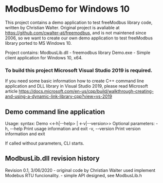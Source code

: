 # ModbusDemo for Windows 10
This project contains a demo application to test freeModbus library code, written by Christian Walter. 
Original project is avaliable at https://github.com/cwalter-at/freemodbus, and is not maintened since 2006, so we want to create our own demo application to test freeModbus library ported to MS Windows 10.

Project contains:
  ModbusLib.dll - freemodbus library
  Demo.exe      - Simple client application for Windows 10, x64.

### To build this project Microsoft Visual Studio 2019 is required.
If you need some basic information how to create C++ command line application and DLL library in Visual Studio 2019, please read Microsoft article
https://docs.microsoft.com/en-us/cpp/build/walkthrough-creating-and-using-a-dynamic-link-library-cpp?view=vs-2019

## Demo command line application
Usage:
  syntax: Demo <<-h|--help> | <-v|--version>>
  Optional parameters:
  -h, --help  Print usage information and exit
  -v, --version Print version information and exit
  
  If called without parameters, CLI starts.

## ModbusLib.dll revision history

Revision 0.1, 3/06/2020
    - original code by Christian Walter used implement Modebus RTU funcionality.
    - simple API designed, see ModbusLib.h
         
